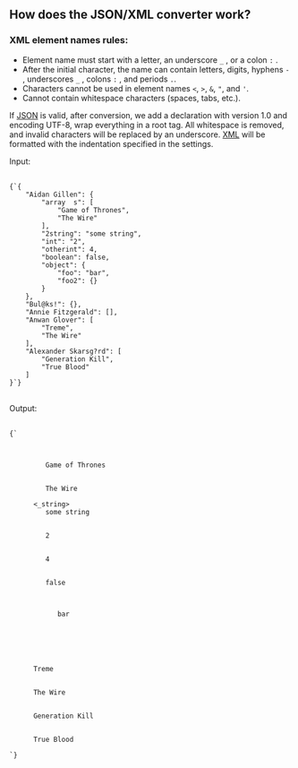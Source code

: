 ## How does the JSON/XML converter work?

### XML element names rules:

-   Element name must start with a letter, an underscore `_` , or a colon `:` .
-   After the initial character, the name can contain letters, digits, hyphens `-` , underscores `_` , colons `:` , and periods `.`.
-   Characters cannot be used in element names `<`, `>`, `&`, `"`, and `'`.
-   Cannot contain whitespace characters (spaces, tabs, etc.).

If [JSON](/#jsonAnchor) is valid, after conversion, we add a declaration with version 1.0 and encoding UTF-8, wrap everything in a root tag. All whitespace is removed, and invalid
characters will be replaced by an underscore. [XML](/formatter/xml#xmlAnchor) will be formatted with the indentation specified in the settings.

Input:

<pre>

<code class="language-json hljs">{`{
    "Aidan Gillen": {
        "array  s": [
            "Game of Thrones",
            "The Wire"
        ],
        "2string": "some string",
        "int": "2",
        "otherint": 4,
        "boolean": false,
        "object": {
            "foo": "bar",
            "foo2": {}
        }
    },
    "Bul@ks!": {},
    "Annie Fitzgerald": [],
    "Anwan Glover": [
        "Treme",
        "The Wire"
    ],
    "Alexander Skarsg?rd": [
        "Generation Kill",
        "True Blood"
    ]
}`}
</code>
</pre>

Output:

<pre>

<code class="language-xml hljs">{`<?xml version="1.0" encoding="UTF-8"?>
<root>
   <AidanGillen>
      <arrays>
         Game of Thrones
      </arrays>
      <arrays>
         The Wire
      </arrays>
      <_string>
         some string
      </_string>
      <int>
         2
      </int>
      <otherint>
         4
      </otherint>
      <boolean>
         false
      </boolean>
      <object>
         <foo>
            bar
         </foo>
         <foo2/>
      </object>
   </AidanGillen>
   <Bul_ks_/>
   <AnwanGlover>
      Treme
   </AnwanGlover>
   <AnwanGlover>
      The Wire
   </AnwanGlover>
   <AlexanderSkarsg_rd>
      Generation Kill
   </AlexanderSkarsg_rd>
   <AlexanderSkarsg_rd>
      True Blood
   </AlexanderSkarsg_rd>
</root>`}
</code>
</pre>
